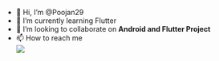 - 👋 Hi, I’m @Poojan29
- 🌱 I’m currently learning Flutter
- 💞️ I’m looking to collaborate on **Android and Flutter Project**
- 📫 How to reach me <br> <a href="mailto:pra.poojan2000@gmail.com"><img src="https://img.shields.io/badge/-Gmail-lightgray?style=for-the-badge&logo=gmail"></a>


<!---
Poojan29/Poojan29 is a ✨ special ✨ repository because its `README.md` (this file) appears on your GitHub profile.
You can click the Preview link to take a look at your changes.
--->

